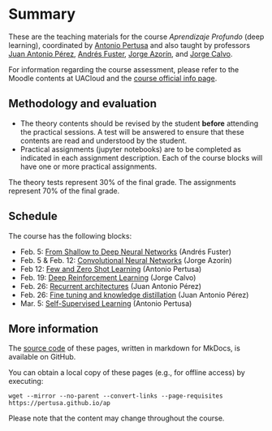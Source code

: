 # Summary

These are the teaching materials for the course _Aprendizaje Profundo_ (deep learning), coordinated by [Antonio Pertusa][pertusa_url] and also taught by professors [Juan Antonio Pérez][japerez_url], [Andrés Fuster][fuster_url], [Jorge Azorín][jazorin_url], and [Jorge Calvo][calvo_url].

For information regarding the course assessment, please refer to the Moodle contents at UACloud and the [course official info page][syllabus]. 

[pertusa_url]: https://www.dlsi.ua.es/~pertusa
[calvo_url]: https://www.dlsi.ua.es/~jcalvo/
[fuster_url]: https://cvnet.cpd.ua.es/curriculum-breve/es/fuster-guillo-andres/10095
[japerez_url]: https://cvnet.cpd.ua.es/curriculum-breve/es/perez-ortiz-juan-antonio/15404
[japerez_twitter]: https://twitter.com/japer3z
[jazorin_url]: https://cvnet.cpd.ua.es/curriculum-breve/es/azorin-lopez-jorge/9826
[jazorin_twitter]: https://twitter.com/JAzorinL
[syllabus]: https://cvnet.cpd.ua.es/Guia-Docente/GuiaDocente/Index?wcodest=D114&wcodasi=43509&wlengua=es&scaca=2024-25

## Methodology and evaluation


- The theory contents should be revised by the student **before** attending the practical sessions. A test will be answered to ensure that these contents are read and understood by the student. 
- Practical assignments (jupyter notebooks) are to be completed as indicated in each assignment description. Each of the course blocks will have one or more practical assignments. 

The theory tests represent 30% of the final grade.  The assignments represent 70% of the final grade.
<!--
- Attendance in practical sessions is mandatory. Roll call will be taken in each in-person session. A maximum of 1 unexcused absence is allowed. If a student accumulates more unexcused absences than the allowed limit, they will not be able to pass the practical component of the course in the C2 examination. However, they will have the opportunity to pass it in the C4.
-->

## Schedule

The course has the following blocks:

* Feb. 5: [From Shallow to Deep Neural Networks](dnn.md) (Andrés Fuster)
* Feb. 5 \& Feb. 12: [Convolutional Neural Networks](cnn.md) (Jorge Azorín)
* Feb 12: [Few and Zero Shot Learning](fsl.md) (Antonio Pertusa)
* Feb. 19: [Deep Reinforcement Learning](drl.md) (Jorge Calvo)
* Feb. 26: [Recurrent architectures](recurrent.md) (Juan Antonio Pérez)
* Feb. 26: [Fine tuning and knowledge distillation](ftkd.md) (Juan Antonio Pérez)
* Mar. 5: [Self-Supervised Learning](ssl.md) (Antonio Pertusa)


## More information

The [source code][source] of these pages, written in markdown for MkDocs, is available on GitHub.

[source]: https://github.com/pertusa/ap

You can obtain a local copy of these pages (e.g., for offline access) by executing:

    wget --mirror --no-parent --convert-links --page-requisites https://pertusa.github.io/ap

Please note that the content may change throughout the course.
